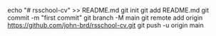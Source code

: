 echo "# rsschool-cv" >> README.md
git init
git add README.md
git commit -m "first commit"
git branch -M main
git remote add origin https://github.com/john-brd/rsschool-cv.git
git push -u origin main
